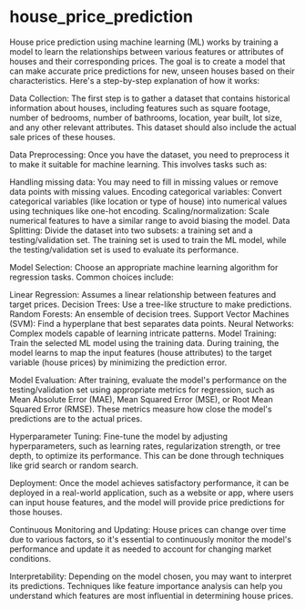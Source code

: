 # house_price_prediction 
House price prediction using machine learning (ML) works by training a model to learn the relationships between various features or attributes of houses and their corresponding prices. The goal is to create a model that can make accurate price predictions for new, unseen houses based on their characteristics. Here's a step-by-step explanation of how it works:

Data Collection: The first step is to gather a dataset that contains historical information about houses, including features such as square footage, number of bedrooms, number of bathrooms, location, year built, lot size, and any other relevant attributes. This dataset should also include the actual sale prices of these houses.

Data Preprocessing: Once you have the dataset, you need to preprocess it to make it suitable for machine learning. This involves tasks such as:

Handling missing data: You may need to fill in missing values or remove data points with missing values.
Encoding categorical variables: Convert categorical variables (like location or type of house) into numerical values using techniques like one-hot encoding.
Scaling/normalization: Scale numerical features to have a similar range to avoid biasing the model.
Data Splitting: Divide the dataset into two subsets: a training set and a testing/validation set. The training set is used to train the ML model, while the testing/validation set is used to evaluate its performance.

Model Selection: Choose an appropriate machine learning algorithm for regression tasks. Common choices include:

Linear Regression: Assumes a linear relationship between features and target prices.
Decision Trees: Use a tree-like structure to make predictions.
Random Forests: An ensemble of decision trees.
Support Vector Machines (SVM): Find a hyperplane that best separates data points.
Neural Networks: Complex models capable of learning intricate patterns.
Model Training: Train the selected ML model using the training data. During training, the model learns to map the input features (house attributes) to the target variable (house prices) by minimizing the prediction error.

Model Evaluation: After training, evaluate the model's performance on the testing/validation set using appropriate metrics for regression, such as Mean Absolute Error (MAE), Mean Squared Error (MSE), or Root Mean Squared Error (RMSE). These metrics measure how close the model's predictions are to the actual prices.

Hyperparameter Tuning: Fine-tune the model by adjusting hyperparameters, such as learning rates, regularization strength, or tree depth, to optimize its performance. This can be done through techniques like grid search or random search.

Deployment: Once the model achieves satisfactory performance, it can be deployed in a real-world application, such as a website or app, where users can input house features, and the model will provide price predictions for those houses.

Continuous Monitoring and Updating: House prices can change over time due to various factors, so it's essential to continuously monitor the model's performance and update it as needed to account for changing market conditions.

Interpretability: Depending on the model chosen, you may want to interpret its predictions. Techniques like feature importance analysis can help you understand which features are most influential in determining house prices.
